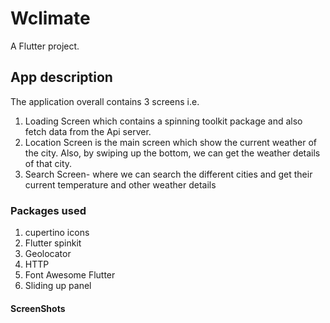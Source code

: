 # Wclimate

A Flutter project.

## App description

The application overall contains 3 screens i.e. 

1. Loading Screen which contains a spinning toolkit package and also fetch data from the Api server.
2. Location Screen is the main screen which show the current weather of the city. Also, by swiping up the bottom, we can get the weather details of that city.
3. Search Screen- where we can search the different cities and get their current temperature and other weather details

### Packages used

1. cupertino icons
2. Flutter spinkit
3. Geolocator
4. HTTP
5. Font Awesome Flutter
6. Sliding up panel

#### ScreenShots

